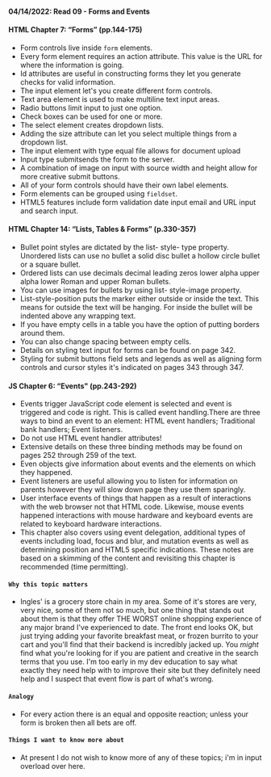 #### 04/14/2022: Read 09 - Forms and Events

#### HTML Chapter 7: “Forms” (pp.144-175)
* Form controls live inside `form` elements.
* Every form element requires an action attribute. This value is the URL for where the information is going.
* Id attributes are useful in constructing forms they let you generate checks for valid information.
* The input element let's you create different form controls.
* Text area element is used to make multiline text input areas.
* Radio buttons limit input to just one option.
* Check boxes can be used for one or more.
* The select element creates dropdown lists.
* Adding the size attribute can let you select multiple things from a dropdown list.
* The input element with type equal file allows for document upload
* Input type submitsends the form to the server.
* A combination of image on input with source width and height allow for more creative submit buttons.
* All of your form controls should have their own label elements.
* Form elements can be grouped using `fieldset`.
* HTML5 features include form validation date input email and URL input and search input.
  
#### HTML Chapter 14: “Lists, Tables & Forms” (p.330-357)
 *	Bullet point styles are dictated by the list- style- type property. Unordered lists can use no bullet a solid disc bullet a hollow circle bullet or a square bullet.
* Ordered lists can use decimals decimal leading zeros lower alpha upper alpha lower Roman and upper Roman bullets.
* You can use images for bullets by using list- style-image property.
* List-style-position puts the marker either outside or inside the text. This means for outside the text will be hanging. For inside the bullet will be indented above any wrapping text.
* If you have empty cells in a table you have the option of putting borders around them.
*	You can also change spacing between empty cells.
*	Details on styling text input for forms can be found on page 342.
*	Styling for submit buttons field sets and legends as well as aligning form controls and cursor styles it's indicated on pages 343 through 347.
 
#### JS Chapter 6: “Events" (pp.243-292)
* Events trigger JavaScript code element is selected and event is triggered and code is right. This is called event handling.There are three ways to bind an event to an element: HTML event handlers; Traditional bank handlers; Event listeners.
* Do not use HTML event handler attributes!
* Extensive details on these three binding methods may be found on pages 252 through 259 of the text.
* Even objects give information about events and the elements on which they happened.
* Event listeners are useful allowing you to listen for information on parents however they will slow down page they use them sparingly.
* User interface events of things that happen as a result of interactions with the web browser not that HTML code. Likewise, mouse events happened interactions with mouse hardware and keyboard events are related to keyboard hardware interactions.
* This chapter also covers using event delegation, additional types of events including load, focus and blur, and mutation events as well as determining position and HTML5 specific indications.  These notes are based on a skimming of the content and revisiting this chapter is recommended (time permitting).
    
#### `Why this topic matters`
* Ingles' is a grocery store chain in my area. Some of it's stores are very, very nice, some of them not so much, but one thing that stands out about them is that they offer THE WORST online shopping experience of any major brand I've experienced to date. The front end looks OK, but just trying adding your favorite breakfast meat, or frozen burrito to your cart and you'll find that their backend is incredibly jacked up. You *might* find what you're looking for if you are patient and creative in the search terms that you use. I'm too early in my dev education to say what exactly they need help with to improve their site but they definitely need help and I suspect that event flow is part of what's wrong.
    
#### `Analogy `
* For every action there is an equal and opposite reaction; unless your form is broken then all bets are off.
        
#### `Things I want to know more about`
* At present I do not wish to know more of any of these topics; i'm in input overload over here.